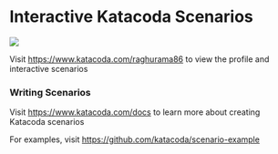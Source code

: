 # Interactive Katacoda Scenarios

[![](http://shields.katacoda.com/katacoda/raghurama86/count.svg)](https://www.katacoda.com/raghurama86 "Get your profile on Katacoda.com")

Visit https://www.katacoda.com/raghurama86 to view the profile and interactive scenarios

### Writing Scenarios
Visit https://www.katacoda.com/docs to learn more about creating Katacoda scenarios

For examples, visit https://github.com/katacoda/scenario-example
